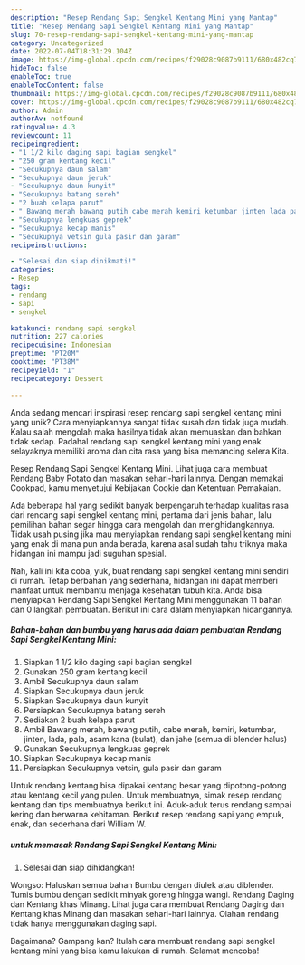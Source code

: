 ```yaml
---
description: "Resep Rendang Sapi Sengkel Kentang Mini yang Mantap"
title: "Resep Rendang Sapi Sengkel Kentang Mini yang Mantap"
slug: 70-resep-rendang-sapi-sengkel-kentang-mini-yang-mantap
category: Uncategorized
date: 2022-07-04T18:31:29.104Z
image: https://img-global.cpcdn.com/recipes/f29028c9087b9111/680x482cq70/rendang-sapi-sengkel-kentang-mini-foto-resep-utama.jpg
hideToc: false
enableToc: true
enableTocContent: false
thumbnail: https://img-global.cpcdn.com/recipes/f29028c9087b9111/680x482cq70/rendang-sapi-sengkel-kentang-mini-foto-resep-utama.jpg
cover: https://img-global.cpcdn.com/recipes/f29028c9087b9111/680x482cq70/rendang-sapi-sengkel-kentang-mini-foto-resep-utama.jpg
author: Admin
authorAv: notfound
ratingvalue: 4.3
reviewcount: 11
recipeingredient:
- "1 1/2 kilo daging sapi bagian sengkel"
- "250 gram kentang kecil"
- "Secukupnya daun salam"
- "Secukupnya daun jeruk"
- "Secukupnya daun kunyit"
- "Secukupnya batang sereh"
- "2 buah kelapa parut"
- " Bawang merah bawang putih cabe merah kemiri ketumbar jinten lada pala asam kana bulat dan jahe semua di blender halus"
- "Secukupnya lengkuas geprek"
- "Secukupnya kecap manis"
- "Secukupnya vetsin gula pasir dan garam"
recipeinstructions:

- "Selesai dan siap dinikmati!"
categories:
- Resep
tags:
- rendang
- sapi
- sengkel

katakunci: rendang sapi sengkel 
nutrition: 227 calories
recipecuisine: Indonesian
preptime: "PT20M"
cooktime: "PT38M"
recipeyield: "1"
recipecategory: Dessert

---
```





Anda sedang mencari inspirasi resep rendang sapi sengkel kentang mini yang unik? Cara menyiapkannya sangat tidak susah dan tidak juga mudah. Kalau salah mengolah maka hasilnya tidak akan memuaskan dan bahkan tidak sedap. Padahal rendang sapi sengkel kentang mini yang enak selayaknya memiliki aroma dan cita rasa yang bisa memancing selera Kita.





Resep Rendang Sapi Sengkel Kentang Mini. Lihat juga cara membuat Rendang Baby Potato dan masakan sehari-hari lainnya. Dengan memakai Cookpad, kamu menyetujui Kebijakan Cookie dan Ketentuan Pemakaian.

Ada beberapa hal yang sedikit banyak berpengaruh terhadap kualitas rasa dari rendang sapi sengkel kentang mini, pertama dari jenis bahan, lalu pemilihan bahan segar hingga cara mengolah dan menghidangkannya. Tidak usah pusing jika mau menyiapkan rendang sapi sengkel kentang mini yang enak di mana pun anda berada, karena asal sudah tahu triknya maka hidangan ini mampu jadi suguhan spesial.






Nah, kali ini kita coba, yuk, buat rendang sapi sengkel kentang mini sendiri di rumah. Tetap berbahan yang sederhana, hidangan ini dapat memberi manfaat untuk membantu menjaga kesehatan tubuh kita. Anda bisa menyiapkan Rendang Sapi Sengkel Kentang Mini menggunakan 11 bahan dan 0 langkah pembuatan. Berikut ini cara dalam menyiapkan hidangannya.

<!--inarticleads1-->

##### Bahan-bahan dan bumbu yang harus ada dalam pembuatan Rendang Sapi Sengkel Kentang Mini:

1. Siapkan 1 1/2 kilo daging sapi bagian sengkel
1. Gunakan 250 gram kentang kecil
1. Ambil Secukupnya daun salam
1. Siapkan Secukupnya daun jeruk
1. Siapkan Secukupnya daun kunyit
1. Persiapkan Secukupnya batang sereh
1. Sediakan 2 buah kelapa parut
1. Ambil  Bawang merah, bawang putih, cabe merah, kemiri, ketumbar, jinten, lada, pala, asam kana (bulat), dan jahe (semua di blender halus)
1. Gunakan Secukupnya lengkuas geprek
1. Siapkan Secukupnya kecap manis
1. Persiapkan Secukupnya vetsin, gula pasir dan garam


Untuk rendang kentang bisa dipakai kentang besar yang dipotong-potong atau kentang kecil yang pulen. Untuk membuatnya, simak resep rendang kentang dan tips membuatnya berikut ini. Aduk-aduk terus rendang sampai kering dan berwarna kehitaman. Berikut resep rendang sapi yang empuk, enak, dan sederhana dari William W. 

<!--inarticleads2-->

#####  untuk memasak Rendang Sapi Sengkel Kentang Mini:


1. Selesai dan siap dihidangkan!

Wongso: Haluskan semua bahan Bumbu dengan diulek atau diblender. Tumis bumbu dengan sedikit minyak goreng hingga wangi. Rendang Daging dan Kentang khas Minang. Lihat juga cara membuat Rendang Daging dan Kentang khas Minang dan masakan sehari-hari lainnya. Olahan rendang tidak hanya menggunakan daging sapi. 

Bagaimana? Gampang kan? Itulah cara membuat rendang sapi sengkel kentang mini yang bisa kamu lakukan di rumah. Selamat mencoba!
